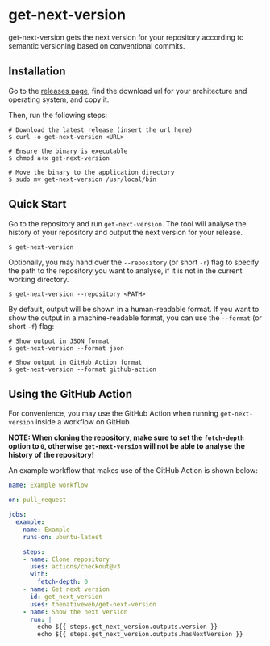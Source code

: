 # get-next-version

get-next-version gets the next version for your repository according to semantic versioning based on conventional commits.

## Installation

Go to the [releases page](https://github.com/thenativeweb/get-next-version/releases), find the download url for your architecture and operating system, and copy it.

Then, run the following steps:

```shell
# Download the latest release (insert the url here)
$ curl -o get-next-version <URL>

# Ensure the binary is executable
$ chmod a+x get-next-version

# Move the binary to the application directory
$ sudo mv get-next-version /usr/local/bin
```

## Quick Start

Go to the repository and run `get-next-version`. The tool will analyse the history of your repository and output the next version for your release.

```shell
$ get-next-version
```

Optionally, you may hand over the `--repository` (or short `-r`) flag to specify the path to the repository you want to analyse, if it is not in the current working directory.

```shell
$ get-next-version --repository <PATH>
```

By default, output will be shown in a human-readable format. If you want to show the output in a machine-readable format, you can use the `--format` (or short `-f`) flag:

```shell
# Show output in JSON format
$ get-next-version --format json

# Show output in GitHub Action format
$ get-next-version --format github-action
```

## Using the GitHub Action

For convenience, you may use the GitHub Action when running `get-next-version` inside a workflow on GitHub.

**NOTE: When cloning the repository, make sure to set the `fetch-depth` option to `0`, otherwise `get-next-version` will not be able to analyse the history of the repository!**

An example workflow that makes use of the GitHub Action is shown below:

```yaml
name: Example workflow

on: pull_request

jobs:
  example:
    name: Example
    runs-on: ubuntu-latest

    steps:
    - name: Clone repository
      uses: actions/checkout@v3
      with:
        fetch-depth: 0
    - name: Get next version
      id: get_next_version
      uses: thenativeweb/get-next-version
    - name: Show the next version
      run: |
        echo ${{ steps.get_next_version.outputs.version }}
        echo ${{ steps.get_next_version.outputs.hasNextVersion }}
```
